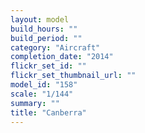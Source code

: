 ```yaml
---
layout: model
build_hours: ""
build_period: ""
category: "Aircraft"
completion_date: "2014"
flickr_set_id: ""
flickr_set_thumbnail_url: ""
model_id: "158"
scale: "1/144"
summary: ""
title: "Canberra"
---
```



